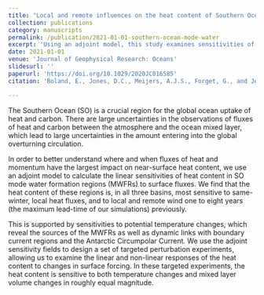 ```yaml
---
title: "Local and remote influences on the heat content of Southern Ocean mode water formation regions"
collection: publications
category: manuscripts
permalink: /publication/2021-01-01-southern-ocean-mode-water
excerpt: 'Using an adjoint model, this study examines sensitivities of Southern Ocean mode water formation regions to surface fluxes, highlighting local and remote influences on heat content and mixed layer dynamics.'
date: 2021-01-01
venue: 'Journal of Geophysical Research: Oceans'
slidesurl: ''
paperurl: 'https://doi.org/10.1029/2020JC016585'
citation: 'Boland, E., Jones, D.C., Meijers, A.J.S., Forget, G., and Josey, S.A. (2021). "Local and remote influences on the heat content of Southern Ocean mode water formation regions." <i>Journal of Geophysical Research: Oceans</i>, 126, e2020JC016585. <a href="https://doi.org/10.1029/2020JC016585">https://doi.org/10.1029/2020JC016585</a>'

---
```

The Southern Ocean (SO) is a crucial region for the global ocean uptake of heat and carbon. There are large uncertainties in the observations of fluxes of heat and carbon between the atmosphere and the ocean mixed layer, which lead to large uncertainties in the amount entering into the global overturning circulation. 

In order to better understand where and when fluxes of heat and momentum have the largest impact on near-surface heat content, we use an adjoint model to calculate the linear sensitivities of heat content in SO mode water formation regions (MWFRs) to surface fluxes. We find that the heat content of these regions is, in all three basins, most sensitive to same-winter, local heat fluxes, and to local and remote wind one to eight years (the maximum lead-time of our simulations) previously. 

This is supported by sensitivities to potential temperature changes, which reveal the sources of the MWFRs as well as dynamic links with boundary current regions and the Antarctic Circumpolar Current. We use the adjoint sensitivity fields to design a set of targeted perturbation experiments, allowing us to examine the linear and non-linear responses of the heat content to changes in surface forcing. In these targeted experiments, the heat content is sensitive to both temperature changes and mixed layer volume changes in roughly equal magnitude.
